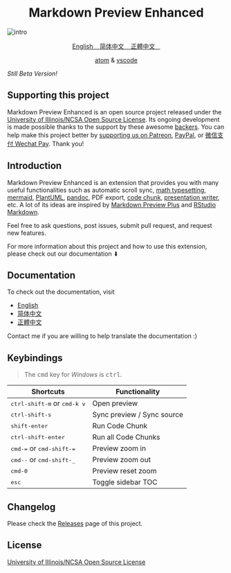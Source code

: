 <h1 align="center"> Markdown Preview Enhanced </h1>

![intro](https://user-images.githubusercontent.com/1908863/28495106-30b3b15e-6f09-11e7-8eb6-ca4ca001ab15.png)

<p align="center">
<a href="https://shd101wyy.github.io/markdown-preview-enhanced/#/"> English &nbsp;&nbsp; </a>  
<a href="https://shd101wyy.github.io/markdown-preview-enhanced/#/zh-cn/"> 简体中文 &nbsp;&nbsp; </a>  
<a href="https://shd101wyy.github.io/markdown-preview-enhanced/#/zh-tw/"> 正體中文 &nbsp;&nbsp; </a> <br>
</p>

<p align="center">
<a href="https://atom.io/packages/markdown-preview-enhanced">atom</a>
&
<a href="https://marketplace.visualstudio.com/items?itemName=shd101wyy.markdown-preview-enhanced">vscode</a>
</p>

*Still Beta Version!*      

## Supporting this project
Markdown Preview Enhanced is an open source project released under the [University of Illinois/NCSA Open Source License](LICENSE.md). Its ongoing development is made possible thanks to the support by these awesome [backers](https://shd101wyy.github.io/markdown-preview-enhanced/#/backers). You can help make this project better by [supporting us on Patreon](https://www.patreon.com/shd101wyy), [PayPal](https://shd101wyy.github.io/markdown-preview-enhanced/#/paypal), or [微信支付 Wechat Pay](https://shd101wyy.github.io/markdown-preview-enhanced/#/wechat). Thank you!  

## Introduction  
Markdown Preview Enhanced is an extension that provides you with many useful functionalities such as automatic scroll sync, [math typesetting](https://shd101wyy.github.io/markdown-preview-enhanced/#/math), [mermaid](https://shd101wyy.github.io/markdown-preview-enhanced/#/diagrams?id=mermaid), [PlantUML](https://shd101wyy.github.io/markdown-preview-enhanced/#/diagrams?id=plantuml), [pandoc](https://shd101wyy.github.io/markdown-preview-enhanced/#/pandoc), PDF export, [code chunk](https://shd101wyy.github.io/markdown-preview-enhanced/#/code-chunk), [presentation writer](https://rawgit.com/shd101wyy/markdown-preview-enhanced/master/docs/presentation-intro.html), etc. A lot of its ideas are inspired by [Markdown Preview Plus](https://github.com/atom-community/markdown-preview-plus) and [RStudio Markdown](http://rmarkdown.rstudio.com/).  

Feel free to ask questions, post issues, submit pull request, and request new features.

For more information about this project and how to use this extension, please check out our documentation ⬇︎

## Documentation
To check out the documentation, visit
* [English](https://shd101wyy.github.io/markdown-preview-enhanced/#/)  
* [简体中文](https://shd101wyy.github.io/markdown-preview-enhanced/#/zh-cn/)  
* [正體中文](https://shd101wyy.github.io/markdown-preview-enhanced/#/zh-tw/)    

Contact me if you are willing to help translate the documentation :)

## Keybindings
> The <kbd>cmd</kbd> key for *Windows* is <kbd>ctrl</kbd>.  

| Shortcuts  | Functionality  |
|---|---|
| <kbd>ctrl-shift-m</kbd> or <kbd>cmd-k v</kbd> | Open preview  |
| <kbd>ctrl-shift-s</kbd>  | Sync preview / Sync source  |  
| <kbd>shift-enter</kbd> | Run Code Chunk |    
| <kbd>ctrl-shift-enter</kbd> | Run all Code Chunks |  
| <kbd>cmd-=</kbd> or <kbd>cmd-shift-=</kbd> | Preview zoom in |  
| <kbd>cmd--</kbd> or <kbd>cmd-shift-\_</kbd> | Preview zoom out |  
| <kbd>cmd-0</kbd> | Preview reset zoom |
| <kbd>esc</kbd>  | Toggle sidebar TOC |

## Changelog
Please check the [Releases](https://github.com/shd101wyy/vscode-markdown-preview-enhanced/releases) page of this project.   

## License
[University of Illinois/NCSA Open Source License](LICENSE.md)  

